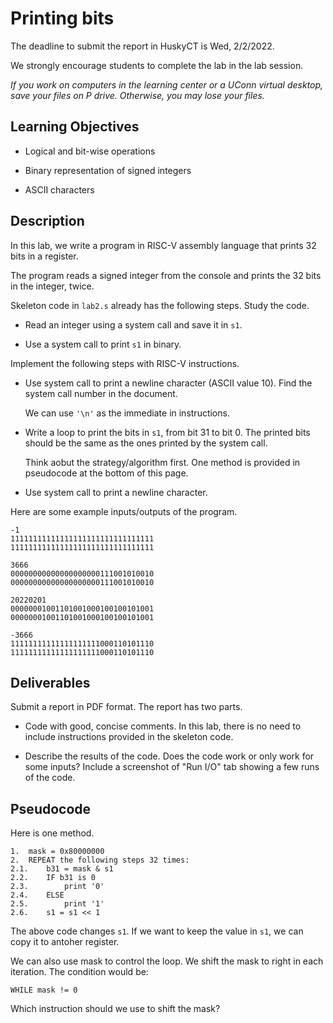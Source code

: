 # Printing bits

The deadline to submit the report in HuskyCT is Wed, 2/2/2022.

We strongly encourage students to complete the lab in the lab session.

*If you work on computers in the learning center or a UConn virtual desktop, 
save your files on P drive. Otherwise, you may lose your files.*

## Learning Objectives

* Logical and bit-wise operations 

* Binary representation of signed integers

* ASCII characters

## Description

In this lab, we write a program in RISC-V assembly language that prints
32 bits in a register.

The program reads a signed integer from the console and prints the 32 bits in
the integer, twice. 

Skeleton code in `lab2.s` already has the following steps. Study the code. 

*   Read an integer using a system call and save it in `s1`. 

*   Use a system call to print `s1` in binary. 

Implement the following steps with RISC-V instructions.

*   Use system call to print a newline character (ASCII value 10). Find the system call
    number in the document.

    We can use `'\n'` as the immediate in instructions. 

*   Write a loop to print the bits in `s1`, from bit 31 to bit 0. The printed bits should be 
    the same as the ones printed by the system call.

    Think aobut the strategy/algorithm first. One method is provided in
    pseudocode at the bottom of this page.

*   Use system call to print a newline character.   

Here are some example inputs/outputs of the program.

```
-1
11111111111111111111111111111111
11111111111111111111111111111111

3666
00000000000000000000111001010010
00000000000000000000111001010010

20220201
00000001001101001000100100101001
00000001001101001000100100101001

-3666
11111111111111111111000110101110
11111111111111111111000110101110

```

## Deliverables

Submit a report in PDF format. The report has two parts.

*   Code with good, concise comments. In this lab, there is no need to include
    instructions provided in the skeleton code.

*   Describe the results of the code. Does the code work or only work for some
    inputs? Include a screenshot of "Run I/O" tab showing a few runs of the code.

## Pseudocode 

Here is one method.

```
1.  mask = 0x80000000
2.  REPEAT the following steps 32 times:
2.1.    b31 = mask & s1
2.2.    IF b31 is 0
2.3.        print '0'
2.4.    ELSE
2.5.        print '1'
2.6.    s1 = s1 << 1
```

The above code changes `s1`. If we want to keep the value in `s1`, we can copy
it to antoher register. 

We can also use mask to control the loop. We shift the mask to right in
each iteration. The condition would be:

    WHILE mask != 0

Which instruction should we use to shift the mask?
